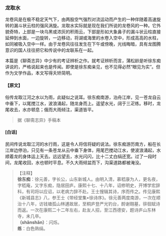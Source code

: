 <script type="text/javascript">
    var head = document.getElementsByTagName('head')[0];
    cssURL = '/public/liao.css';
    linkTag = document.createElement('link');
    linkTag.href = cssURL;
    linkTag.setAttribute('type','text/css');
    linkTag.setAttribute('rel','stylesheet');
    head.appendChild(linkTag);
</script>
### 龙取水

龙卷风是在极不稳定天气下，由两股空气强烈对流运动而产生的一种伴随着高速旋转的漏斗状云柱的强风涡旋。龙取水实际就是现在我们所说的龙卷风的一种。它外貌奇特，上部是一块乌黑或浓灰的积雨云，下部是形如大象鼻子的漏斗状云柱直接延伸到水面，一边旋转，一边移动，将湖或海里的水卷入空中，形成高高的水柱，如同被吸入空中一样。由于龙卷风往往发生在下午或傍晚，光线晦暗，具有龙图腾意识的国人往往把它和传说中的龙联系在一起。

本篇是《聊斋志异》中少有的考证辨析之作。就考证辨析而言，蒲松龄是听徐东痴讲说的，严格说起来也是传闻。即使是徐东痴亲见，也不见得必然“眼见为实”。但作为文学作品，本文写得夭矫简明。

#### 【原文】
<section>
俗传龙取江河之水以为雨，此疑似之说耳。徐东痴南游，泊舟江岸，见一苍龙自云中垂下，以尾搅江水，波浪涌起，随龙身而上。遥望水光，阔于三疋练。移时，龙尾收去，水亦顿息；俄而大雨倾注，渠道皆平。

</section>

> 据《聊斋志异》手稿本

#### [白话]
<aside>

民间传说龙取江河的水行雨，这是令人将信将疑的说法。徐东痴游历南方，船在长江岸边停泊，只见有一条苍龙从云中垂下身体，用尾巴搅动江水，使波浪涌起，水顺着龙的身体运上天去。远远望去，水光闪闪，比十二丈白绢还宽。过了一段时间，龙尾收回，水也顿时平息。不久大雨倾盆而下，沟渠道路都被淹没。

</aside>

> 【注释】  
<b>徐东痴</b>：徐元善，字长公，山东新城人。由明入清，慕嵇康为人，更名夜，字嵇庵，又字东痴，隐居田庐。康熙十七、十八年，诏修明史，开博学宏辞科，有司将以应诏，以老病力辞不赴。王士搜辑其诗，序而传之。传见康熙《新城县志》八，参王士《带经堂集•徐诗序》。徐元善两度南游，一次在顺治十八年，访钱塘孤山林逋故居，至桐庐登严光钓台，酹谢翱墓，徘徊赋诗而返。一次在康熙二十二年左右，赴友人招，至江西德安，题诗庐山东林寺，未几卒。  
<b>（shǎnshǎn）</b>：闪烁。  
<b>练</b>：白色熟绢。  
